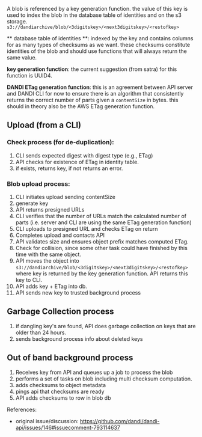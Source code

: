 A blob is referenced by a key generation function. the value of this key is used to index the blob in the database table of identities and on the s3 storage. `s3://dandiarchive/blob/<3digitskey>/<next3digitskey>/<restofkey>`

** database table of identities **: indexed by the key and contains columns for as many types of checksums as we want. these checksums constitute identities of the blob and should use functions that will always return the same value.

**key generation function**: the current suggestion (from satra) for this function is UUID4.

**DANDI ETag generation function**: this is an agreement between API server and DANDI CLI for now to ensure there is an algorithm that consistently returns the correct number of parts given a `contentSize` in bytes. this should in theory also be the AWS ETag generation function.

## Upload (from a CLI)

### Check process (for de-duplication):
1. CLI sends expected digest with digest type (e.g., ETag)
2. API checks for existence of ETag in identity table.
3. if exists, returns key, if not returns an error.

### Blob upload process:
1. CLI initiates upload sending contentSize
2. generate key
3. API returns presigned URLs
4. CLI verifies that the number of URLs match the calculated number of parts (i.e. server and CLI are using the same ETag generation function)
5. CLI uploads to presigned URL and checks ETag on return
6. Completes upload and contacts API
7. API validates size and ensures object prefix matches computed ETag.
8. Check for collision, since some other task could have finished by this time with the same object.
9. API moves the object into `s3://dandiarchive/blob/<3digitskey>/<next3digitskey>/<restofkey>` where key is returned by the key generation function. API returns this key to CLI.
10. API adds key + ETag into db.
11. API sends new key to trusted background process

## Garbage Collection process

1. if dangling key's are found, API does garbage collection on keys that are older than 24 hours.
2. sends background process info about deleted keys

## Out of band background process

1. Receives key from API and queues up a job to process the blob
2. performs a set of tasks on blob including multi checksum computation.
3. adds checksums to object metadata
4. pings api that checksums are ready
5. API adds checksums to row in blob db

References:

- original issue/discussion: https://github.com/dandi/dandi-api/issues/146#issuecomment-793114637
